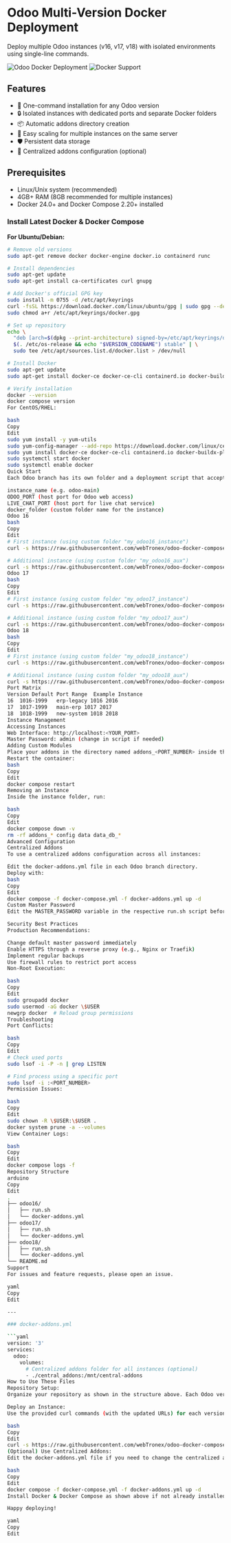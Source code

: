 # Odoo Multi-Version Docker Deployment

Deploy multiple Odoo instances (v16, v17, v18) with isolated environments using single-line commands.

![Odoo Docker Deployment](https://img.shields.io/badge/Odoo-18.0-%23a347ff?logo=odoo&logoColor=white)
![Docker Support](https://img.shields.io/badge/Docker-24.0+-%232496ED?logo=docker&logoColor=white)

## Features

- 🐳 One-command installation for any Odoo version
- 🔒 Isolated instances with dedicated ports and separate Docker folders
- 📦 Automatic addons directory creation
- 🔄 Easy scaling for multiple instances on the same server
- 🛡️ Persistent data storage
- 🔧 Centralized addons configuration (optional)

## Prerequisites

- Linux/Unix system (recommended)
- 4GB+ RAM (8GB recommended for multiple instances)
- Docker 24.0+ and Docker Compose 2.20+ installed

### Install Latest Docker & Docker Compose

**For Ubuntu/Debian:**
```bash
# Remove old versions
sudo apt-get remove docker docker-engine docker.io containerd runc

# Install dependencies
sudo apt-get update
sudo apt-get install ca-certificates curl gnupg

# Add Docker's official GPG key
sudo install -m 0755 -d /etc/apt/keyrings
curl -fsSL https://download.docker.com/linux/ubuntu/gpg | sudo gpg --dearmor -o /etc/apt/keyrings/docker.gpg
sudo chmod a+r /etc/apt/keyrings/docker.gpg

# Set up repository
echo \
  "deb [arch=$(dpkg --print-architecture) signed-by=/etc/apt/keyrings/docker.gpg] https://download.docker.com/linux/ubuntu \
  $(. /etc/os-release && echo "$VERSION_CODENAME") stable" | \
  sudo tee /etc/apt/sources.list.d/docker.list > /dev/null

# Install Docker
sudo apt-get update
sudo apt-get install docker-ce docker-ce-cli containerd.io docker-buildx-plugin docker-compose-plugin

# Verify installation
docker --version
docker compose version
For CentOS/RHEL:

bash
Copy
Edit
sudo yum install -y yum-utils
sudo yum-config-manager --add-repo https://download.docker.com/linux/centos/docker-ce.repo
sudo yum install docker-ce docker-ce-cli containerd.io docker-buildx-plugin docker-compose-plugin
sudo systemctl start docker
sudo systemctl enable docker
Quick Start
Each Odoo branch has its own folder and a deployment script that accepts four parameters:

instance_name (e.g. odoo-main)
ODOO_PORT (host port for Odoo web access)
LIVE_CHAT_PORT (host port for live chat service)
docker_folder (custom folder name for the instance)
Odoo 16
bash
Copy
Edit
# First instance (using custom folder "my_odoo16_instance")
curl -s https://raw.githubusercontent.com/webTronex/odoo-docker-compose/main/odoo16/run.sh | sudo bash -s odoo-main 1016 2016 my_odoo16_instance

# Additional instance (using custom folder "my_odoo16_aux")
curl -s https://raw.githubusercontent.com/webTronex/odoo-docker-compose/main/odoo16/run.sh | sudo bash -s erp-aux 1116 2116 my_odoo16_aux
Odoo 17
bash
Copy
Edit
# First instance (using custom folder "my_odoo17_instance")
curl -s https://raw.githubusercontent.com/webTronex/odoo-docker-compose/main/odoo17/run.sh | sudo bash -s odoo-main 1017 2017 my_odoo17_instance

# Additional instance (using custom folder "my_odoo17_aux")
curl -s https://raw.githubusercontent.com/webTronex/odoo-docker-compose/main/odoo17/run.sh | sudo bash -s erp-aux 1117 2117 my_odoo17_aux
Odoo 18
bash
Copy
Edit
# First instance (using custom folder "my_odoo18_instance")
curl -s https://raw.githubusercontent.com/webTronex/odoo-docker-compose/main/odoo18/run.sh | sudo bash -s odoo-main 1018 2018 my_odoo18_instance

# Additional instance (using custom folder "my_odoo18_aux")
curl -s https://raw.githubusercontent.com/webTronex/odoo-docker-compose/main/odoo18/run.sh | sudo bash -s erp-aux 1118 2118 my_odoo18_aux
Port Matrix
Version	Default Port Range	Example Instance
16	1016-1999	erp-legacy 1016 2016
17	1017-1999	main-erp 1017 2017
18	1018-1999	new-system 1018 2018
Instance Management
Accessing Instances
Web Interface: http://localhost:<YOUR_PORT>
Master Password: admin (change in script if needed)
Adding Custom Modules
Place your addons in the directory named addons_<PORT_NUMBER> inside the instance folder.
Restart the container:
bash
Copy
Edit
docker compose restart
Removing an Instance
Inside the instance folder, run:

bash
Copy
Edit
docker compose down -v
rm -rf addons_* config data data_db_*
Advanced Configuration
Centralized Addons
To use a centralized addons configuration across all instances:

Edit the docker-addons.yml file in each Odoo branch directory.
Deploy with:
bash
Copy
Edit
docker compose -f docker-compose.yml -f docker-addons.yml up -d
Custom Master Password
Edit the MASTER_PASSWORD variable in the respective run.sh script before execution.

Security Best Practices
Production Recommendations:

Change default master password immediately
Enable HTTPS through a reverse proxy (e.g., Nginx or Traefik)
Implement regular backups
Use firewall rules to restrict port access
Non-Root Execution:

bash
Copy
Edit
sudo groupadd docker
sudo usermod -aG docker \$USER
newgrp docker  # Reload group permissions
Troubleshooting
Port Conflicts:

bash
Copy
Edit
# Check used ports
sudo lsof -i -P -n | grep LISTEN

# Find process using a specific port
sudo lsof -i :<PORT_NUMBER>
Permission Issues:

bash
Copy
Edit
sudo chown -R \$USER:\$USER .
docker system prune -a --volumes
View Container Logs:

bash
Copy
Edit
docker compose logs -f
Repository Structure
arduino
Copy
Edit
.
├── odoo16/
│   ├── run.sh
│   └── docker-addons.yml
├── odoo17/
│   ├── run.sh
│   └── docker-addons.yml
├── odoo18/
│   ├── run.sh
│   └── docker-addons.yml
└── README.md
Support
For issues and feature requests, please open an issue.

yaml
Copy
Edit

---

### docker-addons.yml

```yaml
version: '3'
services:
  odoo:
    volumes:
      # Centralized addons folder for all instances (optional)
      - ./central_addons:/mnt/central-addons
How to Use These Files
Repository Setup:
Organize your repository as shown in the structure above. Each Odoo version folder (odoo16, odoo17, odoo18) should contain its own run.sh and docker-addons.yml.

Deploy an Instance:
Use the provided curl commands (with the updated URLs) for each version, passing your desired folder name as the fourth parameter. For example, to deploy an Odoo 18 instance:

bash
Copy
Edit
curl -s https://raw.githubusercontent.com/webTronex/odoo-docker-compose/main/odoo18/run.sh | sudo bash -s odoo-main 1018 2018 my_odoo18_instance
(Optional) Use Centralized Addons:
Edit the docker-addons.yml file if you need to change the centralized addons directory path. Then deploy using:

bash
Copy
Edit
docker compose -f docker-compose.yml -f docker-addons.yml up -d
Install Docker & Docker Compose as shown above if not already installed.

Happy deploying!

yaml
Copy
Edit
